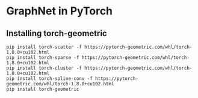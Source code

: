 # GraphNet in PyTorch


## Installing torch-geometric
    pip install torch-scatter -f https://pytorch-geometric.com/whl/torch-1.8.0+cu102.html
    pip install torch-sparse -f https://pytorch-geometric.com/whl/torch-1.8.0+cu102.html
    pip install torch-cluster -f https://pytorch-geometric.com/whl/torch-1.8.0+cu102.html
    pip install torch-spline-conv -f https://pytorch-geometric.com/whl/torch-1.8.0+cu102.html
    pip install torch-geometric
